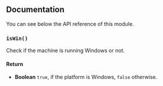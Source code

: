 ## Documentation

You can see below the API reference of this module.

### `isWin()`
Check if the machine is running Windows or not.

#### Return
- **Boolean** `true`, if the platform is Windows, `false` otherwise.

